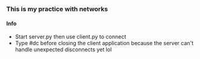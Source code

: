 <html>
<h3>This is my practice with networks</h3>
<h4>Info</h4>
  <ul>
    <li>Start server.py then use client.py to connect</li>
    <li>Type #dc before closing the client application because the server can't handle unexpected disconnects yet lol</li>
  </ul>
</html>
